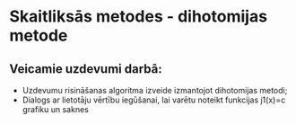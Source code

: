 # Skaitliksās metodes - dihotomijas metode

## Veicamie uzdevumi darbā:
   - Uzdevumu risināšanas algoritma izveide izmantojot dihotomijas metodi;
   - Dialogs ar lietotāju vērtību iegūšanai, lai varētu noteikt funkcijas j1(x)=c grafiku un saknes
   
  
